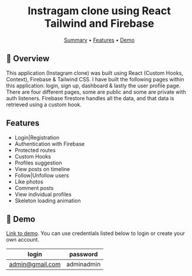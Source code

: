 <div align="center">

# Instragam clone using React Tailwind and Firebase

[Summary](#scroll-overview)
•
[Features](#features)
•
[Demo](#dvd-demo)


</div>

## :scroll: Overview

This application (Instagram clone) was built using React (Custom Hooks, Context), Firebase & Tailwind CSS. I have built the following pages within this application: login, sign up, dashboard & lastly the user profile page. There are four different pages, some are public and some are private with auth listeners. Firebase firestore handles all the data, and that data is retrieved using a custom hook.

## Features
- Login|Registration
- Authentication with Firebase
- Protected routes
- Custom Hooks
- Profiles suggestion
- View posts on timeline
- Follow|Unfollow users
- Like photos
- Comment posts
- View individual profiles
- Skeleton loading animation

## :dvd: Demo

[Link to demo](http://instagram-nsuser7.vercel.app/). You can use credentials listed below to login or create your own account.

| login                | password   |
| -------------------- | ---------- |
| admin@gmail.com | adminadmin |

